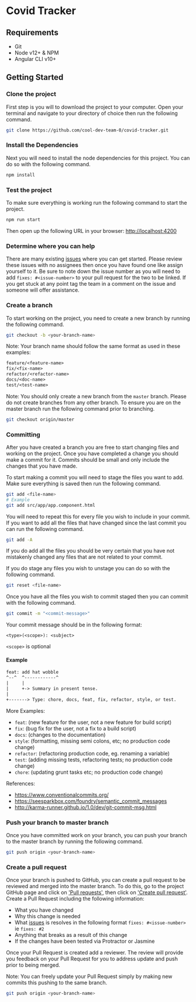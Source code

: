 # Covid Tracker

## Requirements

- Git
- Node v12+ & NPM
- Angular CLI v10+

## Getting Started

### Clone the project

First step is you will to download the project to your computer.
Open your terminal and navigate to your directory of choice then run the following command.

```sh
git clone https://github.com/cool-dev-team-0/covid-tracker.git
```

### Install the Dependencies

Next you will need to install the node dependencies for this project.
You can do so with the following command.

```sh
npm install
```

### Test the project

To make sure everything is working run the following command to start the project.

```sh
npm run start
```

Then open up the following URL in your browser:
<http://localhost:4200>

### Determine where you can help

There are many existing [issues](https://github.com/cool-dev-team-0/covid-tracker/issues) where you can get started. Please review these issues with no assignees then once you have found one like assign yourself to it. Be sure to note down the issue number as you will need to add `fixes: #<issue-number>` to your pull request for the two to be linked. If you get stuck at any point tag the team in a comment on the issue and someone will offer assistance.

### Create a branch

To start working on the project, you need to create a new branch by running the following command.

```sh
git checkout -b <your-branch-name>
```

Note: Your branch name should follow the same format as used in these examples:

```txt
feature/<feature-name>
fix/<fix-name>
refactor/<refactor-name>
docs/<doc-name>
test/<test-name>
```

Note: You should only create a new branch from the `master` branch. Please do not create branches from any other branch.
To ensure you are on the master branch run the following command prior to branching.

```sh
git checkout origin/master
```

### Committing

After you have created a branch you are free to start changing files and working on the project. Once you have completed a change you should make a commit for it. Commits should be small and only include the changes that you have made.

To start making a commit you will need to stage the files you want to add. Make sure everything is saved then run the following command.

```sh
git add <file-name>
# Example
git add src/app/app.component.html
```

You will need to repeat this for every file you wish to include in your commit. If you want to add all the files that have changed since the last commit you can run the following command.

```sh
git add -A
```

If you do add all the files you should be very certain that you have not mistakenly changed any files that are not related to your commit.

If you do stage any files you wish to unstage you can do so with the following command.

```sh
git reset <file-name>
```

Once you have all the files you wish to commit staged then you can commit with the following command.

```sh
git commit -m "<commit-message>"
```

Your commit message should be in the following format:

`<type>(<scope>): <subject>`

`<scope>` is optional

#### Example

```txt
feat: add hat wobble
^--^  ^------------^
|     |
|     +-> Summary in present tense.
|
+-------> Type: chore, docs, feat, fix, refactor, style, or test.
```

More Examples:

- `feat`: (new feature for the user, not a new feature for build script)
- `fix`: (bug fix for the user, not a fix to a build script)
- `docs`: (changes to the documentation)
- `style`: (formatting, missing semi colons, etc; no production code change)
- `refactor`: (refactoring production code, eg. renaming a variable)
- `test`: (adding missing tests, refactoring tests; no production code change)
- `chore`: (updating grunt tasks etc; no production code change)

References:

- <https://www.conventionalcommits.org/>
- <https://seesparkbox.com/foundry/semantic_commit_messages>
- <http://karma-runner.github.io/1.0/dev/git-commit-msg.html>

### Push your branch to master branch

Once you have committed work on your branch, you can push your branch to the master branch by running the following command.

```sh
git push origin <your-branch-name>
```

### Create a pull request

Once your branch is pushed to GitHub, you can create a pull request to be reviewed and merged into the master branch. To do this, go to the project GitHub page and click on ['Pull requests'](https://github.com/cool-dev-team-0/covid-tracker/pulls), then click on ['Create pull request'](https://github.com/cool-dev-team-0/covid-tracker/compare). Create a Pull Request including the following information:

- What you have changed
- Why this change is needed
- What [issues](https://github.com/cool-dev-team-0/covid-tracker/issues) is resolves in the following format `fixes: #<issue-number>` ie `fixes: #2`
- Anything that breaks as a result of this change
- If the changes have been tested via Protractor or Jasmine

Once your Pull Request is created add a reviewer. The review will provide you feedback on your Pull Request for you to address update and push prior to being merged.

Note: You can freely update your Pull Request simply by making new commits this pushing to the same branch.

```sh
git push origin <your-branch-name>
```
